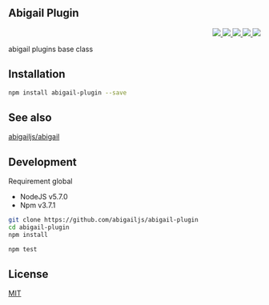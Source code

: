 Abigail Plugin
---

<p align="right">
  <a href="https://npmjs.org/package/abigail-plugin">
    <img src="https://img.shields.io/npm/v/abigail-plugin.svg?style=flat-square">
  </a>
  <a href="https://travis-ci.org/abigailjs/abigail-plugin">
    <img src="http://img.shields.io/travis/abigailjs/abigail-plugin.svg?style=flat-square">
  </a>
  <a href="https://codeclimate.com/github/abigailjs/abigail-plugin/coverage">
    <img src="https://img.shields.io/codeclimate/github/abigailjs/abigail-plugin.svg?style=flat-square">
  </a>
  <a href="https://codeclimate.com/github/abigailjs/abigail-plugin">
    <img src="https://img.shields.io/codeclimate/coverage/github/abigailjs/abigail-plugin.svg?style=flat-square">
  </a>
  <a href="https://gemnasium.com/abigailjs/abigail-plugin">
    <img src="https://img.shields.io/gemnasium/abigailjs/abigail-plugin.svg?style=flat-square">
  </a>
</p>

abigail plugins base class

Installation
---
```bash
npm install abigail-plugin --save
```

See also
---
[abigailjs/abigail](https://github.com/abigailjs/abigail)

Development
---
Requirement global
* NodeJS v5.7.0
* Npm v3.7.1

```bash
git clone https://github.com/abigailjs/abigail-plugin
cd abigail-plugin
npm install

npm test
```

License
---
[MIT](http://abigailjs.mit-license.org/)
